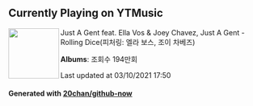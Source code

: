 ## Currently Playing on YTMusic

[<img align="left" width="100" src="https://i.ytimg.com/vi/SrC-BQIbWuo/sddefault.jpg?sqp=-oaymwEWCJADEOEBIAQqCghqEJQEGHgg6AJIWg&rs">](https://music.youtube.com/watch?v=SrC-BQIbWuo)

Just A Gent feat. Ella Vos & Joey Chavez, Just A Gent - Rolling Dice(피처링: 엘라 보스, 조이 차베즈)

**Albums**: 조회수 194만회

Last updated at 03/10/2021 17:50

#### Generated with [20chan/github-now](https://github.com/20chan/github-now)


<!--
**20chan/20chan** is a ✨ _special_ ✨ repository because its `README.md` (this file) appears on your GitHub profile.

Here are some ideas to get you started:

- 🔭 I’m currently working on ...
- 🌱 I’m currently learning ...
- 👯 I’m looking to collaborate on ...
- 🤔 I’m looking for help with ...
- 💬 Ask me about ...
- 📫 How to reach me: ...
- 😄 Pronouns: ...
- ⚡ Fun fact: ...
-->
